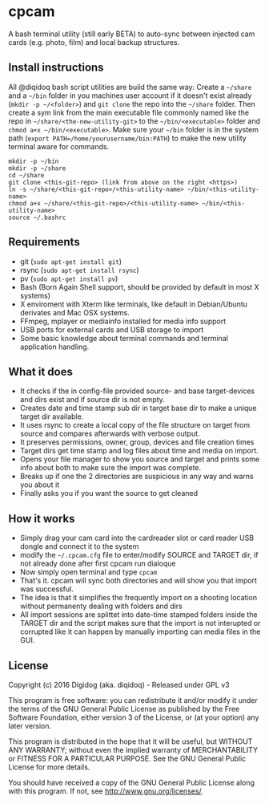 # cpcam

A bash terminal utility (still early BETA) to auto-sync between injected cam cards (e.g. photo, film) and local backup structures.

## Install instructions

All @diqidoq bash script utilities are build the same way: Create a ``` ~/share ``` and a ``` ~/bin ``` folder in you machines user account if it doesn't exist already (``` mkdir -p ~/<folder> ```) and ``` git clone ``` the repo into the ``` ~/share ``` folder. Then create a sym link from the main executable file commonly named like the repo in ``` ~/share/<the-new-utility-git> ``` to the ``` ~/bin/<executable> ``` folder and ``` chmod a+x ~/bin/<executable> ```. Make sure your ``` ~/bin ``` folder is in the system path (``` export PATH=/home/yourusername/bin:PATH ```) to make the new utility terminal aware for commands.

    mkdir -p ~/bin
    mkdir -p ~/share
    cd ~/share
    git clone <this-git-repo> (link from above on the right <https>)
    ln -s ~/share/<this-git-repo>/<this-utility-name> ~/bin/<this-utility-name>
    chmod a+x ~/share/<this-git-repo>/<this-utility-name> ~/bin/<this-utility-name>
    source ~/.bashrc

## Requirements

 + git (``` sudo apt-get install git ```)
 + rsync  (``` sudo apt-get install rsync ```)
 + pv  (``` sudo apt-get install pv ```)
 + Bash (Born Again Shell support, should be provided by default in most X systems)
 + X enviroment with Xterm like terminals, like default in Debian/Ubuntu derivates and Mac OSX systems.
 + FFmpeg, mplayer or mediainfo installed for media info support
 + USB ports for external cards and USB storage to import
 + Some basic knowledge about terminal commands and terminal application handling.

## What it does

 + It checks if the in config-file provided source- and base target-devices and dirs exist and if source dir is not empty.
 + Creates date and time stamp sub dir in target base dir to make a unique target dir available.
 + It uses rsync to create a local copy of the file structure on target from source and compares afterwards with verbose output.
 + It preserves permissions, owner, group, devices and file creation times
 + Target dirs get time stamp and log files about time and media on import.
 + Opens your file manager to show you source and target and prints some info about both to make sure the import was complete.
 + Breaks up if one the 2 directories are suspicious in any way and warns you about it
 + Finally asks you if you want the source to get cleaned

## How it works

 + Simply drag your cam card into the cardreader slot or card reader USB dongle and connect it to the system
 + modify the ``` ~/.cpcam.cfg ``` file to enter/modify SOURCE and TARGET dir, if not already done after first cpcam run dialoque
 + Now simply open terminal and type ``` cpcam ```
 + That's it. cpcam will sync both directories and will show you that import was successful.
 + The idea is that it simplifies the frequently import on a shooting location without permanenty dealing with folders and dirs
 + All import sessions are splittet into date-time stamped folders inside the TARGET dir and the script makes sure that the import is not interupted or corrupted like it can happen by manually importing can media files in the GUI.

## License

Copyright (c) 2016 Digidog (aka. diqidoq) - Released under GPL v3

This program is free software: you can redistribute it and/or modify it under the terms of the GNU General Public License as published by the Free Software Foundation, either version 3 of the License, or (at your option) any later version.

This program is distributed in the hope that it will be useful, but WITHOUT ANY WARRANTY; without even the implied warranty of MERCHANTABILITY or FITNESS FOR A PARTICULAR PURPOSE. See the GNU General Public License for more details.

You should have received a copy of the GNU General Public License along with this program. If not, see <http://www.gnu.org/licenses/>.

